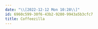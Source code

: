```yaml
---
date: "\\[2022-12-12 Mon 10:28\\]"
id: 6960c599-30f6-43b2-9280-9943a5b3cfc7
title: Coffeezilla
---
```


